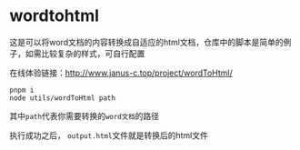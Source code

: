 # wordtohtml
这是可以将word文档的内容转换成自适应的html文档，仓库中的脚本是简单的例子，如需比较复杂的样式，可自行配置

在线体验链接：http://www.janus-c.top/project/wordToHtml/


```
pnpm i
node utils/wordToHtml path
```
其中`path`代表你需要转换的`word文档`的路径

执行成功之后， `output.html`文件就是转换后的html文件